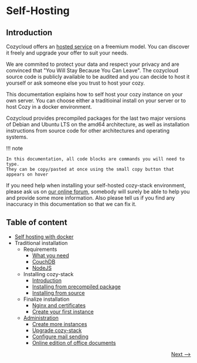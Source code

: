 # Self-Hosting

## Introduction

Cozycloud offers an [hosted service](https://cozy.io/fr/pricing/) on a freemium model. You can discover it freely and upgrade your offer to suit your needs.

We are commited to protect your data and respect your privacy and are convinced that "You Will Stay Because You Can Leave".
The cozycloud source code is publicly available to be audited and you can decide to host it yourself or ask someone else you trust to host your cozy.

This documentation explains how to self host your cozy instance on your own server.
You can choose either a traditioinal install on your server or to host Cozy in a docker environment.

Cozycloud provides precompiled packages for the last two major versions of Debian and Ubuntu LTS on the amd64 architecture, as well as installation instructions from source code for other architectures and operating systems.

!!! note

    In this documentation, all code blocks are commands you will need to type.
    They can be copy/pasted at once using the small copy button that appears on hover

If you need help when installing your self-hosted cozy-stack environment, please ask us
on [our online forum](https://forum.cozy.io/), somebody will surely be able to help you
and provide some more information. Also please tell us if you find any inaccuracy in this
documentation so that we can fix it.

## Table of content

<!--lint disable list-item-bullet-indent-->

- [Self hosting with docker](./docker/index.md)
- Traditional installation
    - Requirements
        - [What you need](./requirements/index.md)
        - [CouchDB](./requirements/couchdb.md)
        - [NodeJS](./requirements/nodejs.md)
    - Installing cozy-stack
        - [Introduction](./install/index.md)
        - [Installing from precompiled package](./install/package.md)
        - [Installing from source](./install/sources.md)
    - Finalize installation
        - [Nginx and certificates](./finalize/nginx.md)
        - [Create your first instance](./finalize/create_instance.md)
    - [Administration](./administration/index.md)
        - [Create more instances](./administration/more_instances.md)
        - [Upgrade cozy-stack](./administration/upgrade.md)
        - [Configure mail sending](./administration/mail.md)
        - [Online edition of office documents](./administration/office.md)

<!--lint enable list-item-bullet-indent-->

<div style="text-align: right">
  <a href="./requirements/">Next --&gt;</a>
</div>
